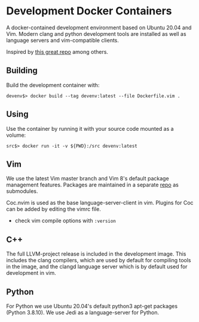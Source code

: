 # Development Docker Containers

A docker-contained development environment based on Ubuntu 20.04 and Vim. Modern clang and python development tools are installed as well as language servers and vim-compatible clients.

Inspired by [this great repo](https://github.com/mmorse1217/terraform) among others.

## Building

Build the development container with:

```devenv$> docker build --tag devenv:latest --file Dockerfile.vim . ```

## Using

Use the container by running it with your source code mounted as a volume:

```src$> docker run -it -v ${PWD}:/src devenv:latest```

## Vim

We use the latest Vim master branch and Vim 8's default package management features. Packages are maintained in a separate [repo](https://github.com/uncomplete/devpacks) as submodules.

Coc.nvim is used as the base language-server-client in vim. Plugins for Coc can be added by editing the vimrc file.

* check vim compile options with ```:version```

## C++

The full LLVM-project release is included in the development image. This includes the clang compilers, which are used by default for compiling tools in the image, and the clangd language server which is by default used for development in vim.

## Python

For Python we use Ubuntu 20.04's default python3 apt-get packages (Python 3.8.10). We use Jedi as a language-server for Python.